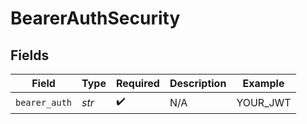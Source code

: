 # BearerAuthSecurity


## Fields

| Field              | Type               | Required           | Description        | Example            |
| ------------------ | ------------------ | ------------------ | ------------------ | ------------------ |
| `bearer_auth`      | *str*              | :heavy_check_mark: | N/A                | YOUR_JWT           |